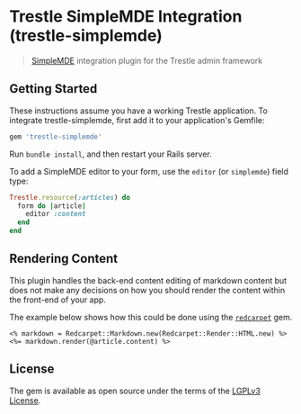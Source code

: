 # Trestle SimpleMDE Integration (trestle-simplemde)

> [SimpleMDE](https://simplemde.com/) integration plugin for the Trestle admin framework


## Getting Started

These instructions assume you have a working Trestle application. To integrate trestle-simplemde, first add it to your application's Gemfile:

```ruby
gem 'trestle-simplemde'
```

Run `bundle install`, and then restart your Rails server.

To add a SimpleMDE editor to your form, use the `editor` (or `simplemde`) field type:

```ruby
Trestle.resource(:articles) do
  form do |article|
    editor :content
  end
end
```


## Rendering Content

This plugin handles the back-end content editing of markdown content but does not make any decisions on how you should render the content within the front-end of your app.

The example below shows how this could be done using the [`redcarpet`](https://github.com/vmg/redcarpet) gem.

```erb
<% markdown = Redcarpet::Markdown.new(Redcarpet::Render::HTML.new) %>
<%= markdown.render(@article.content) %>
```


## License

The gem is available as open source under the terms of the [LGPLv3 License](https://opensource.org/licenses/LGPL-3.0).
